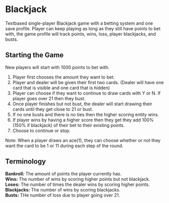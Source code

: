 # Blackjack
Textbased single-player Blackjack game with a betting system and one save profile. Player can keep playing as long as they still have points to bet with, the game profile will track points, wins, loss, player blackjacks, and busts.

## Starting the Game

New players will start with 1000 points to bet with.

1) Player first chooses the amount they want to bet.
2) Player and dealer will be given their first two cards. (Dealer will have one card that is visible and one card that is hidden)
3) Player can choose if they want to continue to draw cards with Y or N. If player goes over 21 then they bust. 
4) Once player finishes but not bust, the dealer will start drawing their cards until they get close to 21 or bust.
5) If no one busts and there is no ties then the higher scoring entity wins.
6) If player wins by having a higher score then they get they add 100% (150% if blackjack) of their bet to their existing points.
7) Choose to continue or stop.

Note: When a player draws an ace(1), they can choose whether or not they want the card to be 1 or 11 during each step of the round.

## Terminology

**Bankroll:** The amount of points the player currently has.  
**Wins:** The number of wins by scoring higher points but not blackjack.  
**Loses:** The number of times the dealer wins by scoring higher points.  
**Blackjacks:** The number of wins by scoring blackjacks.  
**Busts:** THe number of loss due to player going over 21.  
